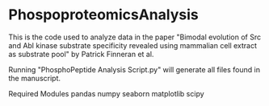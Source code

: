 # PhospoproteomicsAnalysis
This is the code used to analyze data in the paper "Bimodal evolution of Src and Abl kinase substrate specificity revealed using mammalian cell extract as substrate pool" by Patrick Finneran et al.


Running "PhosphoPeptide Analysis Script.py" will generate all files found in the manuscript.


Required Modules
  pandas
  numpy
  seaborn
  matplotlib
  scipy

